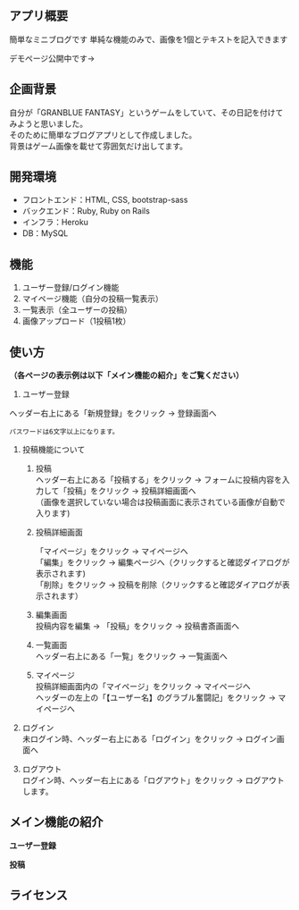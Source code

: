 ## アプリ概要
簡単なミニブログです
単純な機能のみで、画像を1個とテキストを記入できます

デモページ公開中です→

## 企画背景
自分が「GRANBLUE FANTASY」というゲームをしていて、その日記を付けてみようと思いました。  
そのために簡単なブログアプリとして作成しました。  
背景はゲーム画像を載せて雰囲気だけ出してます。

## 開発環境
- フロントエンド：HTML, CSS, bootstrap-sass  
- バックエンド：Ruby, Ruby on Rails  
- インフラ：Heroku  
- DB：MySQL  

## 機能
1. ユーザー登録/ログイン機能  
1. マイページ機能（自分の投稿一覧表示）  
1. 一覧表示（全ユーザーの投稿）  
1. 画像アップロード（1投稿1枚）  

## 使い方
**（各ページの表示例は以下「メイン機能の紹介」をご覧ください）**
    
1. ユーザー登録  
  
  ヘッダー右上にある「新規登録」をクリック → 登録画面へ  
  
    パスワードは6文字以上になります。  
  
1. 投稿機能について
  
    1. 投稿  
        ヘッダー右上にある「投稿する」をクリック → フォームに投稿内容を入力して「投稿」をクリック → 投稿詳細画面へ  
        （画像を選択していない場合は投稿画面に表示されている画像が自動で入ります)  
  
    1. 投稿詳細画面  

        「マイページ」をクリック → マイページへ  
        「編集」をクリック → 編集ページへ（クリックすると確認ダイアログが表示されます)  
        「削除」をクリック → 投稿を削除（クリックすると確認ダイアログが表示されます）  
  
    1. 編集画面  
        投稿内容を編集 → 「投稿」をクリック → 投稿書斎画面へ  
  
    1. 一覧画面  
       ヘッダー右上にある「一覧」をクリック → 一覧画面へ  
  
    1. マイページ  
        投稿詳細画面内の「マイページ」をクリック → マイページへ  
        ヘッダーの左上の「【ユーザー名】のグラブル奮闘記」をクリック → マイページへ  
  
1. ログイン  
        未ログイン時、ヘッダー右上にある「ログイン」をクリック → ログイン画面へ  
  
1. ログアウト  
        ログイン時、ヘッダー右上にある「ログアウト」をクリック → ログアウトします。  
  
## メイン機能の紹介
**ユーザー登録**

**投稿**


## ライセンス



<!-- # README

This README would normally document whatever steps are necessary to get the
application up and running.

Things you may want to cover:

* Ruby version

* System dependencies

* Configuration

* Database creation

* Database initialization

* How to run the test suite

* Services (job queues, cache servers, search engines, etc.)

* Deployment instructions

* ... -->
